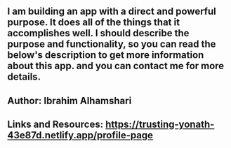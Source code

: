 ## I am building an app with a direct and powerful purpose. It does all of the things that it accomplishes well. I should describe the purpose and functionality, so you can read the below's description to get more information about this app. and you can contact me for more details.

## Author: Ibrahim Alhamshari

## Links and Resources: https://trusting-yonath-43e87d.netlify.app/profile-page